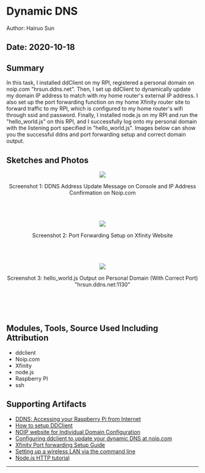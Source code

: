 #  Dynamic DNS

Author: Hairuo Sun

Date: 2020-10-18
-----

## Summary
In this task, I installed ddClient on my RPI, registered a personal domain on noip.com "hrsun.ddns.net". Then, I set up ddClient to dynamically update my domain IP address to match with my home router's external IP address. I also set up the port forwarding function on my home Xfinity router site to forward traffic to my RPI, which is configured to my home router's wifi through ssid and password. Finally, I installed node.js on my RPI and run the "hello_world.js" on this RPI, and I successfully log onto my personal domain with the listening port specified in "hello_world.js". Images below can show you the successful ddns and port forwarding setup and correct domain output.

## Sketches and Photos
<div align="center">
<img src="https://github.com/BU-EC444/Sun-Hairuo/blob/master/skills/cluster-3/20/images/ddns_setup.png">
<p>Screenshot 1: DDNS Address Update Message on Console and IP Address Confirmation on Noip.com</p>
<br/>
<br/>
<br/>
<img src="https://github.com/BU-EC444/Sun-Hairuo/blob/master/skills/cluster-3/20/images/port_forward_setup.png">
<p>Screenshot 2: Port Forwarding Setup on Xfinity Website</p>
<br/>
<br/>
<br/>
<img src="https://github.com/BU-EC444/Sun-Hairuo/blob/master/skills/cluster-3/20/images/hrsun_website.jpg">
<p>Screenshot 3: hello_world.js Output on Personal Domain (With Correct Port) "hrsun.ddns.net:1130"</p>
<br/>
<br/>
<br/>
</div>

## Modules, Tools, Source Used Including Attribution
* ddclient
* Noip.com
* Xfinity
* node.js
* Raspberry PI
* ssh

## Supporting Artifacts
* [DDNS: Accessing your Raspberry Pi from Internet](https://domoticproject.com/accessing-raspberry-ddns/)
* [How to setup DDClient](https://www.youtube.com/watch?v=iuDCuUEmKF4)
* [NOIP website for Individual Domain Configuration](https://my.noip.com/)
* [Configuring ddclient to update your dynamic DNS at noip.com](https://www.andreagrandi.it/2014/09/02/configuring-ddclient-to-update-your-dynamic-dns-at-noip-com/)
* [Xfinity Port forwarding Setup Guide](https://www.xfinity.com/support/articles/port-forwarding-xfinity-wireless-gateway)
* [Setting up a wireless LAN via the command line](https://www.raspberrypi.org/documentation/configuration/wireless/wireless-cli.md)
* [Node.js HTTP tutorial](https://www.w3schools.com/nodejs/nodejs_http.asp)

-----
